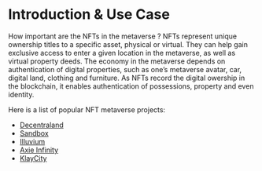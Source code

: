 # Introduction & Use Case

How important are the NFTs in the metaverse ? NFTs represent unique ownership titles to a specific asset, physical or virtual. They can help gain exclusive access to enter a given location in the metaverse, as well as virtual property deeds. The economy in the metaverse depends on authentication of digital properties, such as one’s metaverse avatar, car, digital land, clothing and furniture. As NFTs record the digital owership in the blockchain, it enables authentication of possessions, property and even identity.

Here is a list of popular NFT metaverse projects:

- [Decentraland](https://decentraland.org/)
- [Sandbox](https://www.sandbox.game/en/)
- [Illuvium](https://illuvium.io/)
- [Axie Infinity](https://axieinfinity.com/)
- [KlayCity](https://klaycity.com/)

